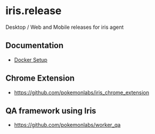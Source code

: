 # iris.release
Desktop / Web and Mobile releases for iris agent

## Documentation
- [Docker Setup](docker/README.md)


## Chrome Extension
- https://github.com/pokemonlabs/iris_chrome_extension

## QA framework using Iris
- https://github.com/pokemonlabs/worker_qa